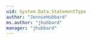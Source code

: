 ```yaml
---
uid: System.Data.StatementType
author: "JennieHubbard"
ms.author: "jhubbard"
manager: "jhubbard"
---
```

